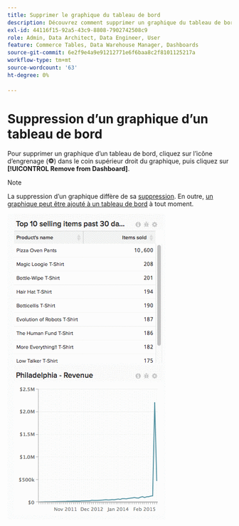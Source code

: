 ```yaml
---
title: Supprimer le graphique du tableau de bord
description: Découvrez comment supprimer un graphique du tableau de bord.
exl-id: 44116f15-92a5-43c9-8808-7902742508c9
role: Admin, Data Architect, Data Engineer, User
feature: Commerce Tables, Data Warehouse Manager, Dashboards
source-git-commit: 6e2f9e4a9e91212771e6f6baa8c2f8101125217a
workflow-type: tm+mt
source-wordcount: '63'
ht-degree: 0%

---
```


# Suppression d’un graphique d’un tableau de bord

Pour supprimer un graphique d’un tableau de bord, cliquez sur l’icône d’engrenage (![](../../assets/gear-icon.png)) dans le coin supérieur droit du graphique, puis cliquez sur **[!UICONTROL Remove from Dashboard]**.

>[!NOTE]
>
>La suppression d’un graphique diffère de sa [suppression](../../data-user/dashboards/delete-chart.md). En outre, [un graphique peut être ajouté à un tableau de bord](../../data-user/dashboards/add-charts-dashboard.md) à tout moment.

![supprimer le graphique](../../assets/Removing_Charts_from_Dashboards.gif)
